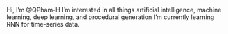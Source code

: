 Hi, I’m @QPham-H
I’m interested in all things artificial intelligence, machine learning, deep learning, and procedural generation
I’m currently learning RNN for time-series data.


<!---
QPham-H/QPham-H is a ✨ special ✨ repository because its `README.md` (this file) appears on your GitHub profile.
You can click the Preview link to take a look at your changes.
--->
